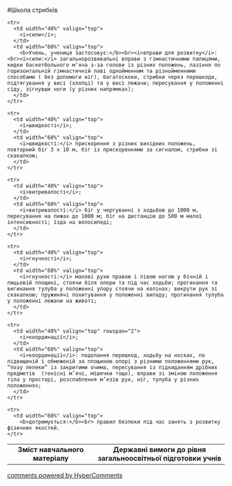 <div id="hypercomments_widget" class="js-hypercomments-widget invisible"></div>

#Школа стрибків

<table>
  <body>
    <tr>
      <td width="40%" align="center" valign="top">
        <b>Зміст навчального матеріалу</b>
      </td>
      <td width="60%" align="center" valign="top">
        <b>Державні вимоги до рівня загальноосвітньої підготовки учнів</b>
      </td>
    </tr>

    <tr>
      <td width="40%" valign="top">
        <i>сили</i>;
      </td>
      <td width="60%" valign="top">
        <b>Учень, учениця застосовує:</b><br><i>вправи для розвитку</i>:<br><i>сили:</i> загальнорозвивальні вправи з гімнастичними палицями, кидки баскетбольного м’яча з-за голови із різних положень, лазіння по горизонтальній гімнастичній лаві однойменним та різнойменними способами ( без допомоги ніг), багатоскоки, стрибки через перешкоди, підтягування у висі (хлопці) та у висі лежачи; пересування у положенні сіду, зігнувши ноги (у різних напрямках);
      </td>
    </tr>

    <tr>
      <td width="40%" valign="top">
        <i>швидкості</i>;
      </td>
      <td width="60%" valign="top">
        <i>швидкості:</i> прискорення з різних вихідних положень, повторний біг 3 х 10 м, біг із прискореннями за сигналом, стрибки зі скакалкою; 
      </td>
    </tr>

    <tr>
      <td width="40%" valign="top">
        <i>витривалості</i>;
      </td>
      <td width="60%" valign="top">
        <i>витривалості:</i> біг у чергуванні з ходьбою до 1000 м, пересування на лижах до 1000 м; біг на дистанцію до 500 м малої інтенсивності; їзда на велосипеді;
      </td>
    </tr>

    <tr>
      <td width="40%" valign="top">
        <i>гнучкості</i>;
      </td>
      <td width="60%" valign="top">
        <i>гнучкості:</i> махові рухи правою і лівою ногою у бічній і лицьовій площині, стоячи біля опори та під час ходьби; прогинання та вигинання тулуба у положенні упору стоячи на колінах; викрути рук зі скакалкою; пружинячі похитування у положенні випаду; прогинання тулуба у положенні лежачи на животі; 
      </td>
    </tr>

    <tr>
      <td width="40%" valign="top" rowspan="2">
        <i>координації</i>;
      </td>
      <td width="60%" valign="top">
        <i>координації</i>: подолання перешкод, ходьбу на носках, по підвищеній і обмеженій за площиною опорі з різними положеннями рук, “позу лелеки” із закритими очима, пересування із підкиданням дрібних предметів  (тенісні м’ячі, мішечки тощо), вправи зі зміною положення тіла у просторі, розслаблення м’язів рук, ніг, тулуба у різних положеннях;
      </td>
    </tr>

    <tr>
      <td width="60%" valign="top">
        <b>дотримується:</b><br> правил безпеки під час занять з розвитку фізичних якостей.
    </tr>
  </body>
</table>

<div class="js-hypercomments-container">
    <a href="http://hypercomments.com" class="hc-link" title="comments widget">comments powered by HyperComments</a>
</div>